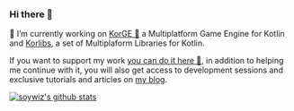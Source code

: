 ### Hi there 👋

🔭 I’m currently working on [KorGE 👾](https://github.com/korlibs/korge) a Multiplatform Game Engine for Kotlin and [Korlibs](https://github.com/korlibs/), a set of Multiplaform Libraries for Kotlin.

If you want to support my work [you can do it here 🍻](https://github.com/sponsors/soywiz), in addition to helping me continue with it, you will also get access to development sessions and exclusive tutorials and articles on [my blog](https://soywiz.com/).

[![soywiz's github stats](https://github-readme-stats.vercel.app/api?username=soywiz&count_private=true&show_icons=true&theme=radical)](https://github.com/anuraghazra/github-readme-stats)

